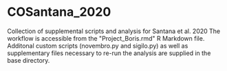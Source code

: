# COSantana_2020
 Collection of supplemental scripts and analysis for Santana et al. 2020
 The workflow is accessible from the "Project_Boris.rmd" R Markdown file. 
 Additonal custom scripts (novembro.py and sigilo.py) as well as supplementary files necessary to re-run the analysis are supplied in the base directory.
 
